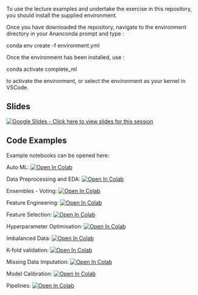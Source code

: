 To use the lecture examples and undertake the exercise in this repository, you should install the supplied environment.

Once you have downloaded the repository, navigate to the environment directory in your Ananconda prompt and type :

conda env create -f environment.yml

Once the environment has been installed, use :

conda activate complete_ml

to activate the environment, or select the environment as your kernel in VSCode.

## Slides

<a href="https://docs.google.com/presentation/d/1t6eS93gkFfGMlfJ86cVShAZ2vOhmP08TFVp8rcgTGyQ/edit?usp=sharing"><img src="https://img.shields.io/static/v1?label=Google+Slides&message=Click+here+to+view+the+slides+for+this+session&color=%23FBBC04&style=for-the-badge&logo=googleslides&logoColor=%23FBBC04" alt="Google Slides - Click here to view slides for this session"></a>

## Code Examples

Example notebooks can be opened here:

Auto ML: <a target="_blank" href="https://colab.research.google.com/github/hsma-programme/h6_4j_model_optimisation/blob/main/teaching_notebooks/auto_ml.ipynb">
  <img src="https://colab.research.google.com/assets/colab-badge.svg" alt="Open In Colab"/>
</a>

Data Preprocessing and EDA: <a target="_blank" href="https://colab.research.google.com/github/hsma-programme/h6_4j_model_optimisation/blob/main/teaching_notebooks/data_preprocessing_and_eda.ipynb">
  <img src="https://colab.research.google.com/assets/colab-badge.svg" alt="Open In Colab"/>
</a>

Ensembles - Voting: <a target="_blank" href="https://colab.research.google.com/github/hsma-programme/h6_4j_model_optimisation/blob/main/teaching_notebooks/ensembles_voting.ipynb">
  <img src="https://colab.research.google.com/assets/colab-badge.svg" alt="Open In Colab"/>
</a>

Feature Engineering: <a target="_blank" href="https://colab.research.google.com/github/hsma-programme/h6_4j_model_optimisation/blob/main/teaching_notebooks/feature_engineering.ipynb">
  <img src="https://colab.research.google.com/assets/colab-badge.svg" alt="Open In Colab"/>
</a>

Feature Selection: <a target="_blank" href="https://colab.research.google.com/github/hsma-programme/h6_4j_model_optimisation/blob/main/teaching_notebooks/feature_selection.ipynb">
  <img src="https://colab.research.google.com/assets/colab-badge.svg" alt="Open In Colab"/>
</a>

Hyperparameter Optimisation: <a target="_blank" href="https://colab.research.google.com/github/hsma-programme/h6_4j_model_optimisation/blob/main/teaching_notebooks/hyperparameter_optimisation.ipynb">
  <img src="https://colab.research.google.com/assets/colab-badge.svg" alt="Open In Colab"/>
</a>

Imbalanced Data: <a target="_blank" href="https://colab.research.google.com/github/hsma-programme/h6_4j_model_optimisation/blob/main/teaching_notebooks/imbalanced_data.ipynb">
  <img src="https://colab.research.google.com/assets/colab-badge.svg" alt="Open In Colab"/>
</a>

K-fold validation: <a target="_blank" href="https://colab.research.google.com/github/hsma-programme/h6_4j_model_optimisation/blob/main/teaching_notebooks/k_fold_validation.ipynb">
  <img src="https://colab.research.google.com/assets/colab-badge.svg" alt="Open In Colab"/>
</a>

Missing Data Imputation: <a target="_blank" href="https://colab.research.google.com/github/hsma-programme/h6_4j_model_optimisation/blob/main/teaching_notebooks/missing_data_imputation.ipynb">
  <img src="https://colab.research.google.com/assets/colab-badge.svg" alt="Open In Colab"/>
</a>

Model Calibration: <a target="_blank" href="https://colab.research.google.com/github/hsma-programme/h6_4j_model_optimisation/blob/main/teaching_notebooks/model_calibration.ipynb">
  <img src="https://colab.research.google.com/assets/colab-badge.svg" alt="Open In Colab"/>
</a>

Pipelines: <a target="_blank" href="https://colab.research.google.com/github/hsma-programme/h6_4j_model_optimisation/blob/main/teaching_notebooks/pipelines.ipynb">
  <img src="https://colab.research.google.com/assets/colab-badge.svg" alt="Open In Colab"/>
</a>















